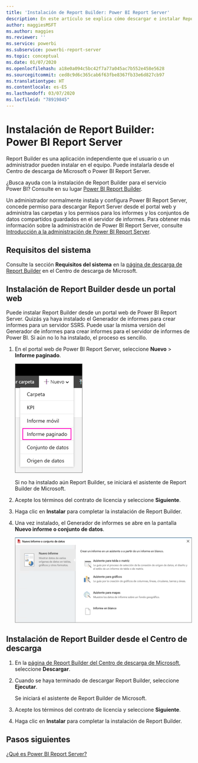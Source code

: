 ```yaml
---
title: 'Instalación de Report Builder: Power BI Report Server'
description: En este artículo se explica cómo descargar e instalar Report Builder para Power BI Report Server.
author: maggiesMSFT
ms.author: maggies
ms.reviewer: ''
ms.service: powerbi
ms.subservice: powerbi-report-server
ms.topic: conceptual
ms.date: 01/07/2020
ms.openlocfilehash: a18e0a094c5bc42f7a77a045ac7b552e458e5628
ms.sourcegitcommit: ced8c9d6c365cab6f63fbe8367fb33e6d827cb97
ms.translationtype: HT
ms.contentlocale: es-ES
ms.lasthandoff: 03/07/2020
ms.locfileid: "78919845"
---
```

# <a name="install-report-builder---power-bi-report-server"></a>Instalación de Report Builder: Power BI Report Server

Report Builder es una aplicación independiente que el usuario o un administrador pueden instalar en el equipo. Puede instalarla desde el Centro de descarga de Microsoft o Power BI Report Server.  

¿Busca ayuda con la instalación de Report Builder para el servicio Power BI? Consulte en su lugar [Power BI Report Builder](../paginated-reports/report-builder-power-bi.md).
  
Un administrador normalmente instala y configura Power BI Report Server, concede permiso para descargar Report Server desde el portal web y administra las carpetas y los permisos para los informes y los conjuntos de datos compartidos guardados en el servidor de informes. Para obtener más información sobre la administración de Power BI Report Server, consulte [Introducción a la administración de Power BI Report Server](admin-handbook-overview.md).  
  
## <a name="system-requirements"></a>Requisitos del sistema
  
 Consulte la sección **Requisitos del sistema** en la [página de descarga de Report Builder](https://go.microsoft.com/fwlink/?LinkID=734968) en el Centro de descarga de Microsoft.
 
## <a name="install-report-builder-from-a-web-portal"></a>Instalación de Report Builder desde un portal web
  
Puede instalar Report Builder desde un portal web de Power BI Report Server. Quizás ya haya instalado el Generador de informes para crear informes para un servidor SSRS. Puede usar la misma versión del Generador de informes para crear informes para el servidor de informes de Power BI. Si aún no lo ha instalado, el proceso es sencillo.

1. En el portal web de Power BI Report Server, seleccione **Nuevo** > **Informe paginado**.
   
    ![Menú Nuevo informe paginado](media/quickstart-create-paginated-report/reportserver-new-paginated-report-menu.png)
   
    Si no ha instalado aún Report Builder, se iniciará el asistente de Report Builder de Microsoft.  
  
3.  Acepte los términos del contrato de licencia y seleccione **Siguiente**.  
 
5.  Haga clic en **Instalar** para completar la instalación de Report Builder.  

2. Una vez instalado, el Generador de informes se abre en la pantalla **Nuevo informe o conjunto de datos**.
   
    ![Pantalla Nuevo informe o conjunto de datos](media/quickstart-create-paginated-report/reportserver-paginated-new-report-screen.png)
 

##  <a name="download"></a> Instalación de Report Builder desde el Centro de descarga  
  
1.  En la [página de Report Builder del Centro de descarga de Microsoft](https://go.microsoft.com/fwlink/?LinkID=734968), seleccione **Descargar**.  
  
2.  Cuando se haya terminado de descargar Report Builder, seleccione **Ejecutar**.  
  
     Se iniciará el asistente de Report Builder de Microsoft.  
  
3.  Acepte los términos del contrato de licencia y seleccione **Siguiente**.  
 
5.  Haga clic en **Instalar** para completar la instalación de Report Builder.  
 

## <a name="next-steps"></a>Pasos siguientes

[¿Qué es Power BI Report Server?](get-started.md)
